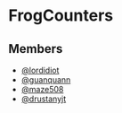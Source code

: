 # FrogCounters

## Members

- [@lordidiot](https://github.com/lordidiot)
- [@guanquann](https://github.com/guanquann)
- [@maze508](https://github.com/maze508)
- [@drustanyjt](https://github.com/drustanyjt)
